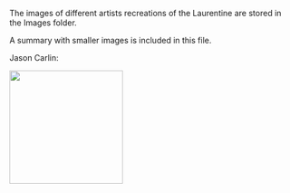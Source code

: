 
The images of different artists recreations of the Laurentine are stored in the Images folder.

A summary with smaller images is included in this file.

Jason Carlin:  

<img src = Images/1615_Scamozzi_Villa_Laurentina.jpg  width = 200> 
